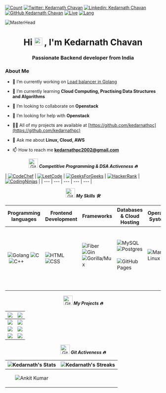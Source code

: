 [![Count](https://komarev.com/ghpvc/?username=kedarnathpc&color=brightgreen)]()
[![Twitter: Kedarnath Chavan](https://img.shields.io/twitter/follow/kedarnathpc?style=social)](https://twitter.com/kedarnathpc)
[![Linkedin: Kedarnath Chavan](https://img.shields.io/badge/-kedarnathpc-blue?style=flat-square&logo=Linkedin&logoColor=white&link=https://www.linkedin.com/in/kedarnath-chavan-768a92226/)](https://www.linkedin.com/in/kedarnath-chavan-768a92226/)
[![GitHub Kedarnath Chavan](https://img.shields.io/github/followers/kedarnathpc?label=follow&style=social)](https://github.com/kedarnathpc)
[![Live](https://img.shields.io/badge/Country-India-success)]()
[![Lang](https://img.shields.io/badge/Languages-English%20%26%20Hindi-brightgreen)]()

![MasterHead](https://user-images.githubusercontent.com/57249574/185354478-7505e3da-efb5-4016-99d2-164f8edff33e.jpg)

<h1 align="center">Hi <img src="https://media.giphy.com/media/hvRJCLFzcasrR4ia7z/giphy.gif" width="25px"> , I'm Kedarnath Chavan</h1>
<h3 align="center">Passionate Backend developer from India</h3>


### About Me
- 🔭 I’m currently working on [Load balancer in Golang](https://github.com/kedarnathpc/load-balancer)

- 🌱 I’m currently learning **Cloud Computing, Practising Data Structures and Algorithms**

- 👯 I’m looking to collaborate on **Openstack**

- 🤝 I’m looking for help with **Openstack**

- 👨‍💻 All of my projects are available at [https://github.com/kedarnathpc](https://github.com/kedarnathpc)

- 💬 Ask me about **Linux, Cloud, AWS**

- 📫 How to reach me **kedarnathpc2002@gmail.com**

<p align="center">
  <img src="https://media.giphy.com/media/W5eoZHPpUx9sapR0eu/giphy.gif" width="30px" alt="Git"/>&nbsp;<i><b>Competitive Programming  & DSA Activeness 🔥</b></i></p>

| [![CodeChef](https://img.shields.io/badge/CodeChef-%23964B00.svg?style=for-the-badge&logo=CodeChef&logoColor=white)](https://www.codechef.com/users/kedarnathpc) | [![LeetCode](https://img.shields.io/badge/LeetCode-000000?style=for-the-badge&logo=LeetCode&logoColor=#d16c06)](https://leetcode.com/kedarnathpc/) | [![GeeksForGeeks](https://img.shields.io/badge/GeeksforGeeks-gray?style=for-the-badge&logo=geeksforgeeks&logoColor=35914c)](https://auth.geeksforgeeks.org/user/kedarnathpc/) | [![HackerRank](https://img.shields.io/badge/-Hackerrank-2EC866?style=for-the-badge&logo=HackerRank&logoColor=white)](https://www.hackerrank.com/kedarnathpc) |
[![CodingNinjas](https://img.shields.io/badge/-CodingNinjas-FFA500?style=for-the-badge&logo=CodingNinjas&logoColor=white)](https://www.codingninjas.com/studio/profile/kedarnathpc) | 
| --- | --- | --- | --- | --- |

<!-- ------------------------------------------------------------------------------------------------------------------------------------------------------------- -->
<p align="center">
  <img src="https://media.giphy.com/media/W5eoZHPpUx9sapR0eu/giphy.gif" width="30px" alt="Git"/>&nbsp;<i><b>My Skills 🛠️</b></i></p>

| Programming languages | Frontend Development | Frameworks | Databases & Cloud Hosting | Operating Systems | IDE | Software & Tools |
| --- | --- | --- | --- | --- | --- | --- |
| ![Golang](https://img.shields.io/badge/-Golang-0E86D4?style=flat&logo=Golang&logoColor=0E86D4)&nbsp;![C](https://img.shields.io/badge/-C-05122A?style=flat&logo=C&logoColor=A8B9CC)&nbsp;![C++](https://img.shields.io/badge/-C++-05122A?style=flat&logo=C%2B%2B&logoColor=00599C)&nbsp; | ![HTML](https://img.shields.io/badge/-HTML-05122A?style=flat&logo=HTML5)&nbsp;![CSS](https://img.shields.io/badge/-CSS-05122A?style=flat&logo=CSS3&logoColor=1572B6)&nbsp; | ![Fiber](https://img.shields.io/badge/Fiber-FFFFFF.svg?style=flat&logo=Fiber&logoColor=blue)&nbsp;![Gin](https://img.shields.io/badge/-Gin-FFFFFF?style=flat&logo=Gin)&nbsp;![Gorilla/Mux](https://img.shields.io/badge/-Gorilla/Mux-05122A?style=flat&logo=Gorilla/Mux)&nbsp; | ![MySQL](https://img.shields.io/badge/MySQL-%2300f.svg?style=flat&logo=MySQL&logoColor=white)&nbsp;![Postgres](https://img.shields.io/badge/Postgres-0E86D4?style=flat&logo=Postgres&logoColor=blue)&nbsp;![GitHub Pages](https://img.shields.io/badge/GitHub%20Pages-%23327FC7.svg?style=flat&llogo=github&logoColor=white)&nbsp; | ![Manjaro Linux](https://img.shields.io/badge/Manjaro-Linux-228B22?style=flat-square&logo=Manjaro-Linux&logoColor=white)&nbsp; | ![Visual Studio Code](https://img.shields.io/badge/-Visual%20Studio%20Code-05122A?style=flat&logo=visual-studio-code&logoColor=007ACC)&nbsp; | ![Android](https://img.shields.io/badge/Android-3DDC84?style=flat-square&logo=android&logoColor=white)&nbsp;![Git](https://img.shields.io/badge/-Git-05122A?style=flat&logo=git)&nbsp;![GitHub](https://img.shields.io/badge/-GitHub-05122A?style=flat&logo=github)&nbsp;![Docker](https://img.shields.io/badge/Docker-384d54.svg?logo=Docker&logoColor=0db7ed)&nbsp;![Kubernetes](https://img.shields.io/badge/Kubernetes-384d54.svg?logo=Kubernetes&logoColor=0db7ed)&nbsp; ![AWS](https://img.shields.io/badge/AWS-384d54.svg?logo=AWS&logoColor=0db7ed)&nbsp; ![Openstack](https://img.shields.io/badge/Openstack-384d54.svg?logo=Openstack&logoColor=0db7ed)&nbsp; |

<!-- ----------------------------------------------------------------------------------------------------------------------------------------------------------- -->

<p align="center">
  <img src="https://media.giphy.com/media/W5eoZHPpUx9sapR0eu/giphy.gif" width="30px" alt="Git"/>&nbsp;<i><b>My Projects 🔥</b></i></p>

| [![](https://github-readme-stats.vercel.app/api/pin/?username=kedarnathpc&theme=gotham&repo=load-balancer)](https://github.com/kedarnathpc/load-balancer) | [![](https://github-readme-stats.vercel.app/api/pin/?username=kedarnathpc&theme=gotham&repo=6Companies30Days)](https://github.com/kedarnathpc/6Companies30Days) |
| -- | -- |
| [![](https://github-readme-stats.vercel.app/api/pin/?username=kedarnathpc&theme=gotham&repo=go-postgres)](https://github.com/kedarnathpc/go-postgres) | [![](https://github-readme-stats.vercel.app/api/pin/?username=kedarnathpc&theme=gotham&repo=go-authentication)](https://github.com/kedarnathpc/go-authentication) |
| [![](https://github-readme-stats.vercel.app/api/pin/?username=kedarnathpc&theme=gotham&repo=taskline)](https://github.com/kedarnathpc/taskline) | [![](https://github-readme-stats.vercel.app/api/pin/?username=kedarnathpc&theme=gotham&repo=go-email-verifier)](https://github.com/kedarnathpc/go-email-verifier) | 
| [![](https://github-readme-stats.vercel.app/api/pin/?username=kedarnathpc&theme=gotham&repo=go-quiz-game)](https://github.com/kedarnathpc/go-quiz-game) | [![](https://github-readme-stats.vercel.app/api/pin/?username=kedarnathpc&theme=gotham&repo=go-url-shortener)](https://github.com/kedarnathpc/go-url-shortener) |


<!-- ------------------------------------------------------------------------------------------------------------------------------------------------------------- -->


<p align="center">
  <img src="https://media.giphy.com/media/W5eoZHPpUx9sapR0eu/giphy.gif" width="30px" alt="Git"/>&nbsp;<i><b>Git Activeness 🔥</b></i></p>

| ![Kedarnath's Stats](https://github-readme-stats.vercel.app/api?username=kedarnathpc&include_all_commits=true&count_private=true&show_icons=true&title_color=7A7ADB&icon_color=2234AE&text_color=D3D3D3&bg_color=0,000000,130F40)| ![Kedarnath's Streaks](https://github-readme-streak-stats.herokuapp.com/?user=kedarnathpc&theme=radical) |
| --- | --- |
| <p align="center"><img align="center" src="https://github-readme-stats.vercel.app/api/top-langs/?username=kedarnathpc&langs_count=9&hide=vba&layout=compact&title_color=7A7ADB&icon_color=2234AE&text_color=D3D3D3&bg_color=0,000000,130F40" alt="Ankit Kumar"/></p> |
